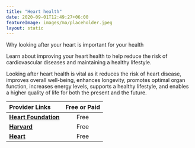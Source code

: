 ```yaml
---
title: "Heart health"
date: 2020-09-01T12:49:27+06:00
featureImage: images/ma/placeholder.jpeg
layout: static
---
```


Why looking after your heart is important for your health

Learn about improving your heart health to help reduce the risk of cardiovascular diseases and maintaining a healthy lifestyle.

Looking after heart health is vital as it reduces the risk of heart disease, improves overall well-being, enhances longevity, promotes optimal organ function, increases energy levels, supports a healthy lifestyle, and enables a higher quality of life for both the present and the future.

| Provider Links      | Free or Paid  |  
| :-----------          | :--------------:      |  
| [**Heart Foundation**](https://www.heartfoundation.org.au/bundles/healthy-living-and-eating/keeping-your-heart-healthy) | Free | 
| [**Harvard**](https://www.health.harvard.edu/healthbeat/10-small-steps-for-better-heart-health) | Free | 
| [**Heart**](https://www.heart.org/en/healthy-living/healthy-eating/eat-smart/nutrition-basics/the-ten-ways-to-improve-your-heart-health) | Free | 
  

<br/><br/>






